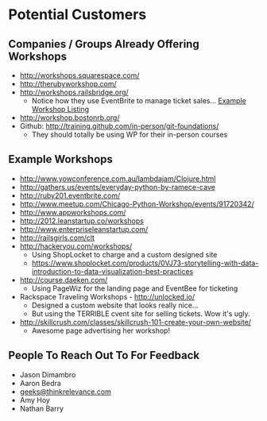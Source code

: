 # Potential Customers

## Companies / Groups Already Offering Workshops

- http://workshops.squarespace.com/
- http://therubyworkshop.com/
- http://workshops.railsbridge.org/
  - Notice how they use EventBrite to manage ticket sales... [Example Workshop Listing](http://workshops.railsbridge.org/ai1ec_event/nyc-railsbridge-workshop/?instance_id=223)
- http://workshop.bostonrb.org/
- Github: http://training.github.com/in-person/git-foundations/
  - They should totally be using WP for their in-person courses

## Example Workshops

- http://www.yowconference.com.au/lambdajam/Clojure.html
- http://gathers.us/events/everyday-python-by-ramece-cave
- http://ruby201.eventbrite.com/
- http://www.meetup.com/Chicago-Python-Workshop/events/91720342/
- http://www.appworkshops.com/
- http://2012.leanstartup.co/workshops
- http://www.enterpriseleanstartup.com/
- http://railsgirls.com/clt
- http://hackeryou.com/workshops/
  - Using ShopLocket to charge and a custom designed site
  - https://www.shoplocket.com/products/0VJ73-storytelling-with-data-introduction-to-data-visualization-best-practices
- http://course.daeken.com/
  - Using PageWiz for the landing page and EventBee for ticketing
- Rackspace Traveling Workshops - http://unlocked.io/
  - Designed a custom website that looks really nice...
  - But using the TERRIBLE cvent site for selling tickets.  Wow it's ugly.
- http://skillcrush.com/classes/skillcrush-101-create-your-own-website/
  - Awesome page advertising her workshop!

## People To Reach Out To For Feedback

- Jason Dimambro
- Aaron Bedra
- geeks@thinkrelevance.com
- Amy Hoy
- Nathan Barry

